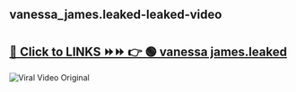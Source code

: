 
 ## vanessa_james.leaked-leaked-video 

# <h2><a href="https://clipsfans.com/vanessa_james.leaked&ref=git">🔗 Click to LINKS ⏩⏩ 👉 🟢 vanessa james.leaked </a></h2>

<a href="https://clipsfans.com/vanessa_james.leaked&ref=git" rel="nofollow" data-target="animated-image.originalLink"><img src="https://i.ibb.co.com/xMMVF88/686577567.gif" alt="Viral Video Original" style="max-width: 100%; display: inline-block;" data-target="animated-image.originalImage"></a>
